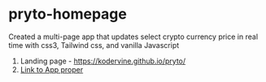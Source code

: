 # pryto-homepage
Created a multi-page app that updates select crypto currency price in real time with css3, Tailwind css, and vanilla Javascript
1. Landing page - https://kodervine.github.io/pryto/
2. [Link to App proper](https://kodervine.github.io/pryto/src/pages/app.html)
